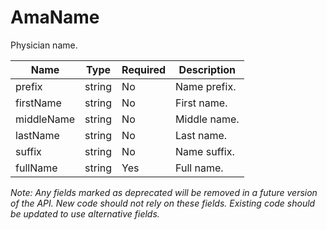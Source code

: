 # AmaName

Physician name.

| Name | Type | Required | Description |
| - | - | - | - |
| prefix | string | No | Name prefix. |
| firstName | string | No | First name. |
| middleName | string | No | Middle name. |
| lastName | string | No | Last name. |
| suffix | string | No | Name suffix. |
| fullName | string | Yes | Full name. |

*Note: Any fields marked as deprecated will be removed in a future version of the API. New code should not rely on these fields. Existing code should be updated to use alternative fields.*
